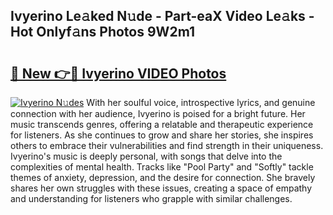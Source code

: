 ## Ivyerino Le𝚊ked N𝚞de - Part-eaX Video Le𝚊ks - Hot Onlyf𝚊ns Photos 9W2m1

# <h2><a href="http://ab14100.deff.icu/?id=Ivyerino">🔗 New 👉🔴 Ivyerino VIDEO Photos</a></h2>

[![Ivyerino N𝚞des](https://i.imgur.com/rIISA9y.gif)](http://ab14100.deff.icu/?id=Ivyerino)
With her soulful voice, introspective lyrics, and genuine connection with her audience, Ivyerino is poised for a bright future. Her music transcends genres, offering a relatable and therapeutic experience for listeners. As she continues to grow and share her stories, she inspires others to embrace their vulnerabilities and find strength in their uniqueness. Ivyerino's music is deeply personal, with songs that delve into the complexities of mental health. Tracks like "Pool Party" and "Softly" tackle themes of anxiety, depression, and the desire for connection. She bravely shares her own struggles with these issues, creating a space of empathy and understanding for listeners who grapple with similar challenges.
